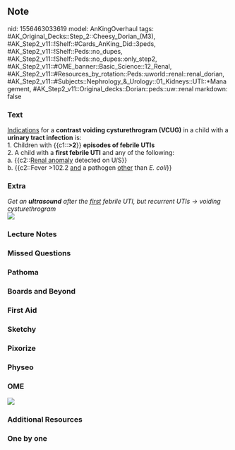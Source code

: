 ## Note
nid: 1556463033619
model: AnKingOverhaul
tags: #AK_Original_Decks::Step_2::Cheesy_Dorian_(M3), #AK_Step2_v11::!Shelf::#Cards_AnKing_Did::3peds, #AK_Step2_v11::!Shelf::Peds::no_dupes, #AK_Step2_v11::!Shelf::Peds::no_dupes::only_step2, #AK_Step2_v11::#OME_banner::Basic_Science::12_Renal, #AK_Step2_v11::#Resources_by_rotation::Peds::uworld::renal::renal_dorian, #AK_Step2_v11::#Subjects::Nephrology_&_Urology::01_Kidneys::UTI::*Management, #AK_Step2_v11::Original_decks::Dorian::peds::uw::renal
markdown: false

### Text
<div style="text-align: left;">
  <u>Indications</u> for a <b>contrast voiding cysturethrogram
  (VCUG)</b> in a child with a <b>urinary tract infection</b> is:
</div>
<div style="text-align: left;"></div>
<div style="text-align: left;">
  1. Children with {{c1::<b>>2</b>}} <b>episodes of febrile
  UTIs</b>
</div>
<div>
  <div>
    <div style="text-align: left;">
      2. A child with a <b>first febrile UTI</b> and any of the
      following:
    </div>
  </div>
</div>
<div style="text-align: left;">
  a. {{c2::<u>Renal anomaly</u> detected on U/S}}
</div>
<div style="text-align: left;">
  b. {{c2::Fever >102.2 <u>and</u> a pathogen <u>other</u> than
  <i>E. coli</i>}}
</div>

### Extra
<div>
  <div style="font-weight: bold;"></div>
</div>
<div>
  <div style="font-weight: bold;"></div>
  <div style="font-weight: bold;"></div>
  <div style="font-weight: bold;"></div>
</div>
<div>
  <i>Get an <b>ultrasound</b> after the <u>first</u> febrile UTI,
  but recurrent UTIs → voiding cysturethrogram</i>
</div>
<div>
  <i><img src="paste-4662169819938817.jpg"></i>
</div>

### Lecture Notes


### Missed Questions


### Pathoma


### Boards and Beyond


### First Aid


### Sketchy


### Pixorize


### Physeo


### OME
<div class="ome-widget">
  <a href="https://onlinemeded.org/spa/renal?ref=anki"><img src=
  "_OME_AnkiFlashcards_Topic_1.png"></a>
</div>

### Additional Resources


### One by one

